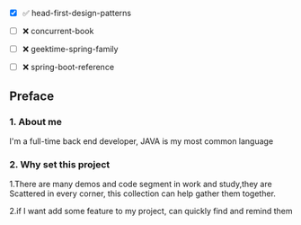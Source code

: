 
- [x] ✅ head-first-design-patterns
- [ ] ❌ concurrent-book
- [ ] ❌ geektime-spring-family 
- [ ] ❌ spring-boot-reference 


## Preface

### 1. About me

I'm a full-time back end developer, JAVA is my most common language 

### 2. Why set this project

1.There are many demos and code segment in work and study,they are Scattered in every corner,
this collection can help gather them together.

2.if I want add some feature to my project,  can quickly find and remind them  
